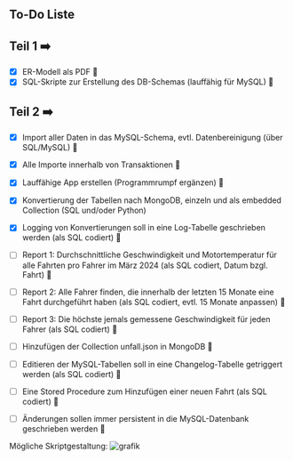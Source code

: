 ## To-Do Liste

## Teil 1 ➡️
- [x] ER-Modell als PDF 🔴
- [x] SQL-Skripte zur Erstellung des DB-Schemas (lauffähig für MySQL) 🔴

## Teil 2 ➡️
- [x] Import aller Daten in das MySQL-Schema, evtl. Datenbereinigung (über SQL/MySQL) 🔴
- [x] Alle Importe innerhalb von Transaktionen 🔴
- [x] Lauffähige App erstellen (Programmrumpf ergänzen) 🔴
- [x] Konvertierung der Tabellen nach MongoDB, einzeln und als embedded Collection (SQL und/oder Python)
- [x] Logging von Konvertierungen soll in eine Log-Tabelle geschrieben werden (als SQL codiert) 🔴
- [ ] Report 1: Durchschnittliche Geschwindigkeit und Motortemperatur für alle Fahrten pro Fahrer im März 2024 (als SQL codiert, Datum bzgl. Fahrt) 🔴
- [ ] Report 2: Alle Fahrer finden, die innerhalb der letzten 15 Monate eine Fahrt durchgeführt haben (als SQL codiert, evtl. 15 Monate anpassen) 🔴
- [ ] Report 3: Die höchste jemals gemessene Geschwindigkeit für jeden Fahrer (als SQL codiert) 🔴
- [ ] Hinzufügen der Collection unfall.json in MongoDB 🔴
- [ ] Editieren der MySQL-Tabellen soll in eine Changelog-Tabelle getriggert werden (als SQL codiert) 🔴
- [ ] Eine Stored Procedure zum Hinzufügen einer neuen Fahrt (als SQL codiert) 🔴
- [ ] Änderungen sollen immer persistent in die MySQL-Datenbank geschrieben werden 🔴


Mögliche Skriptgestaltung:
![grafik](https://github.com/user-attachments/assets/91f65873-4036-46ca-bb5a-86627f044b53)
